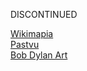 DISCONTINUED

<a href="https://wikimapia.org" target="_blank">Wikimapia</a><br/>
<a href="https://pastvu.com" target="_blank">Pastvu</a><br/>
<a href="http://bobdylanart.com" target="_blank">Bob Dylan Art</a>

